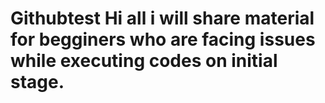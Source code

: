 # Githubtest Hi all i will share material for begginers who are facing issues while executing codes on initial stage.
